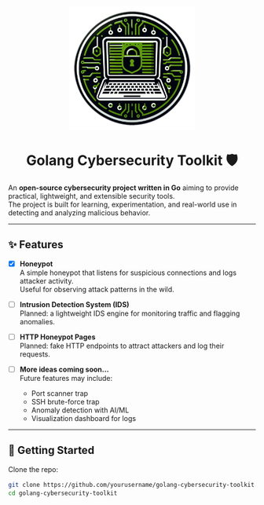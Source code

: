 
<p align="center">
  <img src="https://github.com/h3ma209/krain-sec/blob/master/icon.png" width="256"/>
</p>

<h1 align="center">Golang Cybersecurity Toolkit 🛡️</h1>

An **open-source cybersecurity project written in Go** aiming to provide practical, lightweight, and extensible security tools.  
The project is built for learning, experimentation, and real-world use in detecting and analyzing malicious behavior.

---

## ✨ Features

- [x] **Honeypot**  
  A simple honeypot that listens for suspicious connections and logs attacker activity.  
  Useful for observing attack patterns in the wild.

- [ ] **Intrusion Detection System (IDS)**  
  Planned: a lightweight IDS engine for monitoring traffic and flagging anomalies.  

- [ ] **HTTP Honeypot Pages**  
  Planned: fake HTTP endpoints to attract attackers and log their requests.  

- [ ] **More ideas coming soon...**  
  Future features may include:
  - Port scanner trap
  - SSH brute-force trap
  - Anomaly detection with AI/ML
  - Visualization dashboard for logs

---

## 🚀 Getting Started

Clone the repo:

```bash
git clone https://github.com/yourusername/golang-cybersecurity-toolkit.git
cd golang-cybersecurity-toolkit
